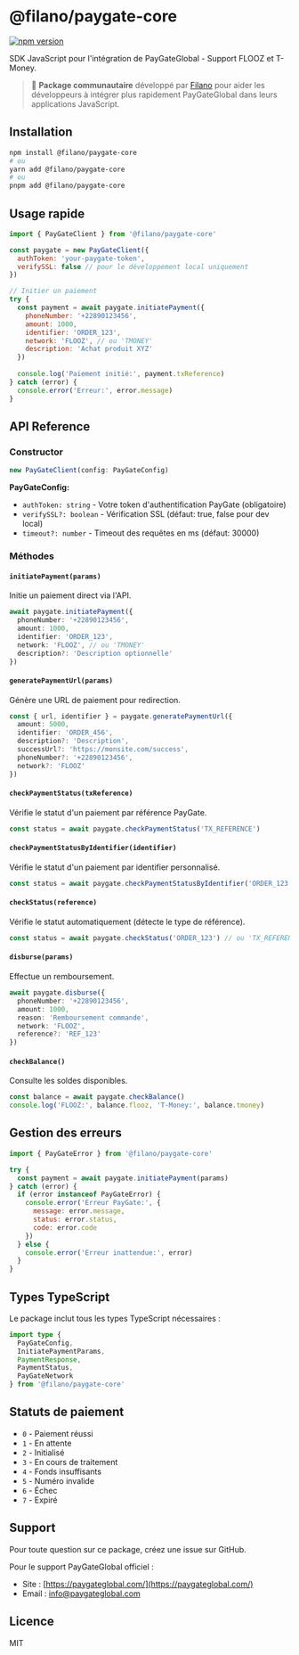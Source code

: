 # @filano/paygate-core

[![npm version](https://img.shields.io/npm/v/@filano/paygate-core.svg)](https://www.npmjs.com/package/@filano/paygate-core)

SDK JavaScript pour l'intégration de PayGateGlobal - Support FLOOZ et T-Money.

> 📝 **Package communautaire** développé par [Filano](https://me.fedapay.com/filano_don) pour aider les développeurs à intégrer plus rapidement PayGateGlobal dans leurs applications JavaScript.

## Installation

```bash
npm install @filano/paygate-core
# ou
yarn add @filano/paygate-core
# ou
pnpm add @filano/paygate-core
```

## Usage rapide

```javascript
import { PayGateClient } from '@filano/paygate-core'

const paygate = new PayGateClient({
  authToken: 'your-paygate-token',
  verifySSL: false // pour le développement local uniquement
})

// Initier un paiement
try {
  const payment = await paygate.initiatePayment({
    phoneNumber: '+22890123456',
    amount: 1000,
    identifier: 'ORDER_123',
    network: 'FLOOZ', // ou 'TMONEY'
    description: 'Achat produit XYZ'
  })
  
  console.log('Paiement initié:', payment.txReference)
} catch (error) {
  console.error('Erreur:', error.message)
}
```

## API Reference

### Constructor

```typescript
new PayGateClient(config: PayGateConfig)
```

**PayGateConfig:**
- `authToken: string` - Votre token d'authentification PayGate (obligatoire)
- `verifySSL?: boolean` - Vérification SSL (défaut: true, false pour dev local)
- `timeout?: number` - Timeout des requêtes en ms (défaut: 30000)

### Méthodes

#### `initiatePayment(params)`
Initie un paiement direct via l'API.

```typescript
await paygate.initiatePayment({
  phoneNumber: '+22890123456',
  amount: 1000,
  identifier: 'ORDER_123',
  network: 'FLOOZ', // ou 'TMONEY'
  description?: 'Description optionnelle'
})
```

#### `generatePaymentUrl(params)`
Génère une URL de paiement pour redirection.

```typescript
const { url, identifier } = paygate.generatePaymentUrl({
  amount: 5000,
  identifier: 'ORDER_456',
  description?: 'Description',
  successUrl?: 'https://monsite.com/success',
  phoneNumber?: '+22890123456',
  network?: 'FLOOZ'
})
```

#### `checkPaymentStatus(txReference)`
Vérifie le statut d'un paiement par référence PayGate.

```typescript
const status = await paygate.checkPaymentStatus('TX_REFERENCE')
```

#### `checkPaymentStatusByIdentifier(identifier)`
Vérifie le statut d'un paiement par identifier personnalisé.

```typescript
const status = await paygate.checkPaymentStatusByIdentifier('ORDER_123')
```

#### `checkStatus(reference)`
Vérifie le statut automatiquement (détecte le type de référence).

```typescript
const status = await paygate.checkStatus('ORDER_123') // ou 'TX_REFERENCE'
```

#### `disburse(params)`
Effectue un remboursement.

```typescript
await paygate.disburse({
  phoneNumber: '+22890123456',
  amount: 1000,
  reason: 'Remboursement commande',
  network: 'FLOOZ',
  reference?: 'REF_123'
})
```

#### `checkBalance()`
Consulte les soldes disponibles.

```typescript
const balance = await paygate.checkBalance()
console.log('FLOOZ:', balance.flooz, 'T-Money:', balance.tmoney)
```

## Gestion des erreurs

```javascript
import { PayGateError } from '@filano/paygate-core'

try {
  const payment = await paygate.initiatePayment(params)
} catch (error) {
  if (error instanceof PayGateError) {
    console.error('Erreur PayGate:', {
      message: error.message,
      status: error.status,
      code: error.code
    })
  } else {
    console.error('Erreur inattendue:', error)
  }
}
```

## Types TypeScript

Le package inclut tous les types TypeScript nécessaires :

```typescript
import type { 
  PayGateConfig,
  InitiatePaymentParams,
  PaymentResponse,
  PaymentStatus,
  PayGateNetwork 
} from '@filano/paygate-core'
```

## Statuts de paiement

- `0` - Paiement réussi
- `1` - En attente  
- `2` - Initialisé
- `3` - En cours de traitement
- `4` - Fonds insuffisants
- `5` - Numéro invalide
- `6` - Échec
- `7` - Expiré

## Support

Pour toute question sur ce package, créez une issue sur GitHub.

Pour le support PayGateGlobal officiel :
- Site : [https://paygateglobal.com/](https://paygateglobal.com/)
- Email : info@paygateglobal.com

## Licence

MIT